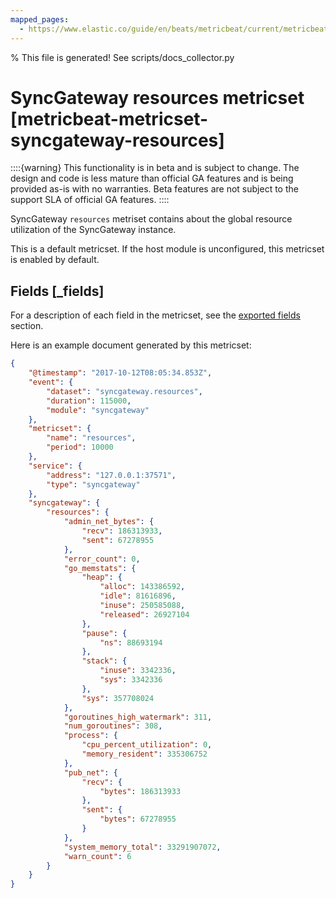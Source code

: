 ```yaml
---
mapped_pages:
  - https://www.elastic.co/guide/en/beats/metricbeat/current/metricbeat-metricset-syncgateway-resources.html
---
```


% This file is generated! See scripts/docs_collector.py

# SyncGateway resources metricset [metricbeat-metricset-syncgateway-resources]

::::{warning}
This functionality is in beta and is subject to change. The design and code is less mature than official GA features and is being provided as-is with no warranties. Beta features are not subject to the support SLA of official GA features.
::::


SyncGateway `resources` metriset contains about the global resource utilization of the SyncGateway instance.

This is a default metricset. If the host module is unconfigured, this metricset is enabled by default.

## Fields [_fields]

For a description of each field in the metricset, see the [exported fields](/reference/metricbeat/exported-fields-syncgateway.md) section.

Here is an example document generated by this metricset:

```json
{
    "@timestamp": "2017-10-12T08:05:34.853Z",
    "event": {
        "dataset": "syncgateway.resources",
        "duration": 115000,
        "module": "syncgateway"
    },
    "metricset": {
        "name": "resources",
        "period": 10000
    },
    "service": {
        "address": "127.0.0.1:37571",
        "type": "syncgateway"
    },
    "syncgateway": {
        "resources": {
            "admin_net_bytes": {
                "recv": 186313933,
                "sent": 67278955
            },
            "error_count": 0,
            "go_memstats": {
                "heap": {
                    "alloc": 143386592,
                    "idle": 81616896,
                    "inuse": 250585088,
                    "released": 26927104
                },
                "pause": {
                    "ns": 88693194
                },
                "stack": {
                    "inuse": 3342336,
                    "sys": 3342336
                },
                "sys": 357708024
            },
            "goroutines_high_watermark": 311,
            "num_goroutines": 308,
            "process": {
                "cpu_percent_utilization": 0,
                "memory_resident": 335306752
            },
            "pub_net": {
                "recv": {
                    "bytes": 186313933
                },
                "sent": {
                    "bytes": 67278955
                }
            },
            "system_memory_total": 33291907072,
            "warn_count": 6
        }
    }
}
```
